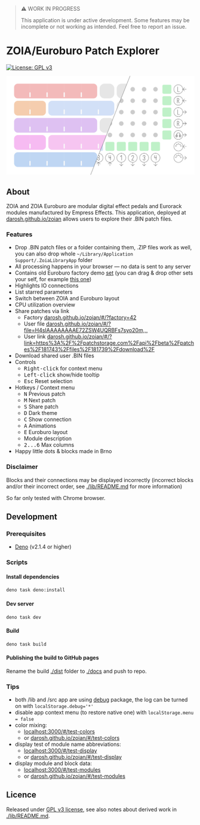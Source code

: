 > ⚠️ WORK IN PROGRESS
>
> This application is under active development. Some features may be incomplete or not working as intended. Feel free to report an issue.

# ZOIA/Euroburo Patch Explorer

[![License: GPL v3](https://img.shields.io/badge/License-GPLv3-blue.svg)](https://www.gnu.org/licenses/gpl-3.0)

![](./public/banner.png)

## About

ZOIA and ZOIA Euroburo are modular digital effect pedals and Eurorack modules manufactured by Empress Effects. This application, deployed at [darosh.github.io/zoian](https://darosh.github.io/zoian/) allows users to explore their .BIN patch files.

### Features

- Drop .BIN patch files or a folder containing them, .ZIP files work as well, you can also drop whole `~/Library/Application Support/.ZoiaLibraryApp` folder
- All processing happens in your browser &mdash; no data is sent to any server
- Contains old Euroburo factory demo [set](https://patchstorage.com/zoia-euroburo-factory-patches/) (you can drag & drop other sets your self, for example [this one](https://empresseffects.com/blogs/support-zoia/zoia-5-new-factory-patches))
- Highlights IO connections
- List starred parameters
- Switch between ZOIA and Euroburo layout
- CPU utilization overview
- Share patches via link
  - Factory [darosh.github.io/zoian/#/?factory=42](https://darosh.github.io/zoian/#/?factory=42)
  - User file [darosh.github.io/zoian/#/?file=H4sIAAAAAAAAE72ZSW4UQRBFs7syo20m,,,](https://darosh.github.io/zoian/#/?file=H4sIAAAAAAAAE72ZSW4UQRBFs7syo20mm3kGM3qeZ4znAXuJQGKNMAsLYSNkcwLOwYIDcABWLLgCC47CDpUcaX99h9pWhaCllru%2B4sWvn9Xuzor%2B0wjhxYe3b3Y%2F7r0P%2BtgIIbSFEJ6Hw0ehf2vh%2BIfF1hxs3cEWDjY62ORgxcE2KrJl1hYH2%2BpgTznY0w72jIM962DPOdi2imz5P9TuYM872AsO9qKDveRgLzvYKw72qoO95mCvO9gbDvamg73lYG872DsO9q6D7XCw9xzsfQf7wME%2BdLCPHOxjB9t5QrYdXtf0sz33OBBDCN8Gbf6cfn%2Fl0qTf3yfxHQGuoVrdqF0wgrTr%2BzDz%2BXMn8%2FEocoTPj3qT3OsbNo%2B56xVz1525687cRZPcHe9sHnMXFXMXztyFM3dskvv7Z5vH3LFi7ujMHZ25U5PcL7%2FYPOZOFXMnZ%2B7kzC1Ncvf8sHnMLRVzizO3OHM3muT%2B%2BdvmMXejYu6GM3ejQm4875aK593iPO%2BWiued27bCfOO4Rxt4tMJnUu6V%2F776dZT9GkLoUq%2FunKNzXyv79IHWrXU9htarPqXWo%2BfTC3W9sF9ErdA1Yo3rIryfUWM2Gixef9S4XzL6JaOfwPqhxh5ieIjhIeTRp2vQT1qZbQi0fq0bMLRBuB4DuvaDUDcIe3DUCr3vYo3rot5%2Fs8ZsNNik71PWuF8y%2BiWjH86mUGMPMTzE8BDyGNI1GCatzDYG2rDWjRjaKFyPEV37Uagbhfsa1Aq9l2WN66LONFhjNhps0nkXa9wvGf2S0U%2Fg8wg19hDDQwwPIY8xXYNx0spsU6CNa92EoU3C9ZjQ852Eukm4V0St0PkAa1wXdU7EGrPRYJPOEFnjfsnol4x%2BAt8lqLGHGB5ieAh5TGn%2FadLKbE9Bm9a6J4Y2A9fjia79DNTNwP03aoXOXFjjuqizN9aYjQabYD%2BBGvdLRr9k9MM9KGrsIYaHGB5CHk91DWZJKz0XQJvVujlDm4frMadrPw918zDTQK3QORZrXBd1nskas9Fgk866WeN%2ByeiXjH55T88ae4jhIYaHkMeCrsEiaWW2FdAWtW7J0Jbheizp2i9D3TLMiVArdDbIGtdFnRGzxmw02KR7V9a4XzL6JaOfwB4LNfYQw0MMDyGPFV2DVUNbg3Ve1TVdg7o1mKmhVugclTWuizpPZ43ZaLBJ9%2Fqscb9k9EtGv3xPyhp7iOEhhoeQxzN93WVo66TVjLqa1uXrUe4f9n8X%2FnTwu%2FDS6%2B3Njrwxy8cjdDxKx2N0PE7HE3Q8ScdTh8eLe5tbOx1b2%2F07e7tZK455xmOe9X%2F8zPeHjf90jK9z%2Fr87XyXz5B8AAA)
  - User link [darosh.github.io/zoian/#/?link=https%3A%2F%2Fpatchstorage.com%2Fapi%2Fbeta%2Fpatches%2F181743%2Ffiles%2F181739%2Fdownload%2F](https://darosh.github.io/zoian/#/?link=https%3A%2F%2Fpatchstorage.com%2Fapi%2Fbeta%2Fpatches%2F181743%2Ffiles%2F181739%2Fdownload%2F)
- Download shared user .BIN files
- Controls
  - <kbd>Right-click</kbd> for context menu
  - <kbd>Left-click</kbd> show/hide tooltip
  - <kbd>Esc</kbd> Reset selection
- Hotkeys / Context menu
  - <kbd>N</kbd> Previous patch
  - <kbd>M</kbd> Next patch
  - <kbd>S</kbd> Share patch
  - <kbd>D</kbd> Dark theme
  - <kbd>C</kbd> Show connection
  - <kbd>A</kbd> Animations
  - <kbd>E</kbd> Euroburo layout
  - Module description
  - <kbd>2...6</kbd> Max columns
- Happy little dots &amp; blocks made in Brno

### Disclaimer

Blocks and their connections may be displayed incorrectly (incorrect blocks and/or their incorrect order, see [./lib/README.md](./lib/README.md) for more information)

So far only tested with Chrome browser.

## Development

### Prerequisites

- [Deno](https://deno.com/) (v2.1.4 or higher)

### Scripts

#### Install dependencies

```bash
deno task deno:install
```
#### Dev server

```bash
deno task dev
```
#### Build

```bash
deno task build
```
#### Publishing the build to GitHub pages

Rename the build [./dist](./dist) folder to [./docs](./docs) and push to repo.

### Tips

- both /lib and /src app are using [debug](https://www.npmjs.com/package/debug) package, the log can be turned on with ```localStorage.debug='*'```
- disable app context menu (to restore native one) with ```localStorage.menu = false```
- color mixing: 
  - [localhost:3000/#/test-colors](http://localhost:3000/#/test-colors) 
  - or [darosh.github.io/zoian/#/test-colors](https://darosh.github.io/zoian/#/test-colors)
- display test of module name abbreviations: 
  - [localhost:3000/#/test-display](http://localhost:3000/#/test-display) 
  - or [darosh.github.io/zoian/#/test-display](https://darosh.github.io/zoian/#/test-display)
- display module and block data: 
  - [localhost:3000/#/test-modules](http://localhost:3000/#/test-modules) 
  - or [darosh.github.io/zoian/#/test-modules](https://darosh.github.io/zoian/#/test-modules)

## Licence

Released under [GPL v3 license](LICENSE), see also notes about derived work in [./lib/README.md](./lib/README.md).
